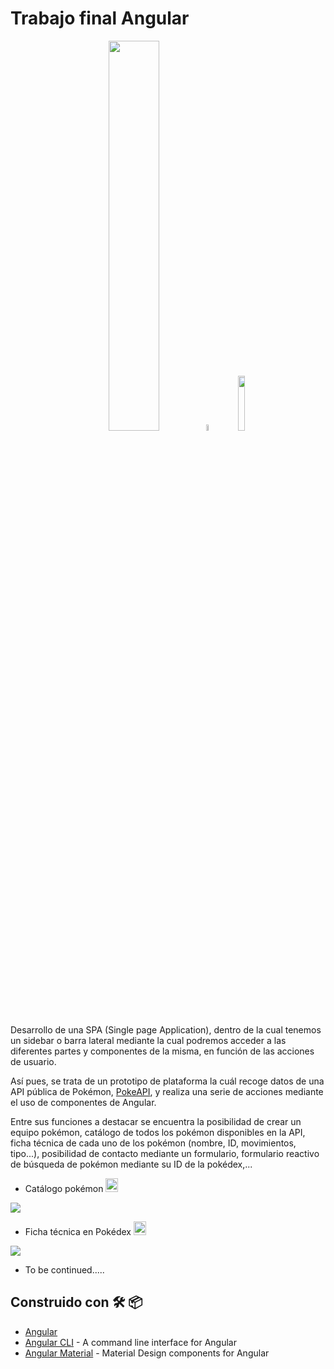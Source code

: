 #   Trabajo final Angular
<p align="center">
<img src="https://github.com/DarwinGonzalez/proyectoAngular/blob/master/src/assets/images/Logo_de_Pokemon.png?raw=true" width="40%">
<img src="https://github.com/DarwinGonzalez/proyectoAngular/blob/master/src/assets/images/plus.png?raw=true" width="5%" height="5%">
<img src="https://github.com/DarwinGonzalez/proyectoAngular/blob/master/src/assets/images/Angular_full_color_logo.png?raw=true" width="15%" height="15%">
</p>

Desarrollo de una SPA (Single page Application), dentro de la cual tenemos un sidebar o barra lateral mediante la cual podremos acceder a las diferentes partes y componentes de la misma, en función de las acciones de usuario.

Así pues, se trata de un prototipo de plataforma la cuál recoge datos de una API pública de Pokémon, [PokeAPI](https://pokeapi.co/), y realiza una serie de acciones mediante el uso de componentes de Angular.

Entre sus funciones a destacar se encuentra la posibilidad de crear un equipo pokémon, catálogo de todos los pokémon disponibles en la API, ficha técnica de cada uno de los pokémon (nombre, ID, movimientos, tipo...), posibilidad de contacto mediante un formulario, formulario reactivo de búsqueda de pokémon mediante su ID de la pokédex,...

* Catálogo pokémon <img src="https://github.com/DarwinGonzalez/proyectoAngular/blob/master/src/assets/images/pokeball.png?raw=true" width="20px" height="22px">

![](https://github.com/DarwinGonzalez/proyectoAngular/blob/master/src/assets/images/catalog.gif?raw=true)

* Ficha técnica en Pokédex <img src="https://github.com/DarwinGonzalez/proyectoAngular/blob/master/src/assets/images/pokeball.png?raw=true" width="20px" height="22px">

![](https://github.com/DarwinGonzalez/proyectoAngular/blob/master/src/assets/images/itempokedex.gif?raw=true)

* To be continued.....

## Construido con  🛠️  📦

* [Angular](https://angular.io/)
* [Angular CLI](https://cli.angular.io/) - A command line interface for Angular
* [Angular Material](https://material.angular.io/) - Material Design components for Angular
